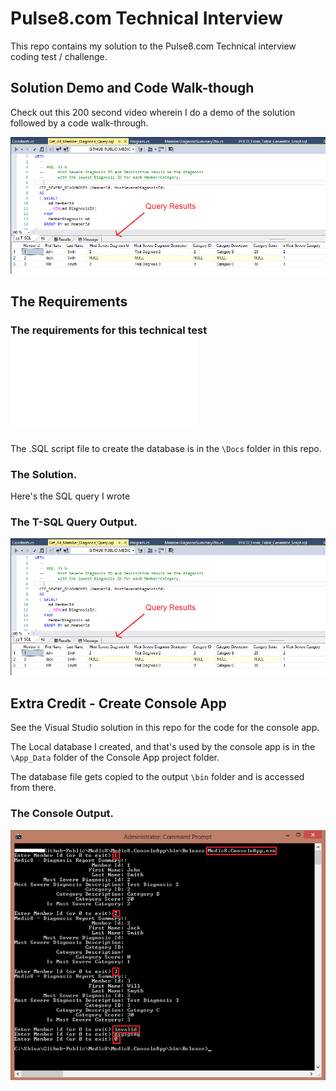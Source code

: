 # Pulse8.com Technical Interview

This repo contains my solution to the Pulse8.com Technical interview coding test / challenge.

## Solution Demo and Code Walk-though

Check out this 200 second video wherein I do a demo of the solution followed by a code walk-through.

[![pulse 8 technical interview coding test](/Docs/pulse8-coding-test-medic8-query-results-screenshot.png)](https://www.youtube.com/watch?v=uOmDjZC0gmY "pulse 8 technical interview coding test")

## The Requirements

### The requirements for this technical test ![can be found here](/Docs/Pulse8-Technical-Interview.pdf?raw=true "pulse 8 technical interview coding test solution") 

The .SQL script file to create the database is in the `\Docs` folder in this repo.

### The Solution.

Here's the SQL query I wrote

### The T-SQL Query Output.

![pulse 8 technical interview coding test solution](/Docs/pulse8-coding-test-medic8-query-results-screenshot.png?raw=true "pulse 8 technical interview coding test solution") 

## Extra Credit - Create Console App

See the Visual Studio solution in this repo for the code for the console app.

The Local database I created, and that's used by the console app is in the `\App_Data` folder of the Console App project folder.

The database file gets copied to the output `\bin` folder and is accessed from there.

### The Console Output.

![pulse 8 technical interview coding test solution](/Docs/pulse8-coding-test-medic8-console-app-screenshot.png?raw=true "pulse 8 technical interview coding test solution") 